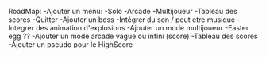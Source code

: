 RoadMap:
-Ajouter un menu:
    -Solo
    -Arcade
    -Multijoueur
    -Tableau des scores
    -Quitter
-Ajouter un boss
-Intégrer du son / peut etre musique
-Integrer des animation d'explosions
-Ajouter un mode multijoueur
-Easter egg ??
-Ajouter un mode arcade vague ou infini (score)
-Tableau des scores 
-Ajouter un pseudo pour le HighScore
